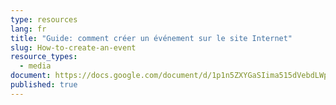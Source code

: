 ```yaml
---
type: resources
lang: fr
title: "Guide: comment créer un événement sur le site Internet"
slug: How-to-create-an-event
resource_types:
  - media
document: https://docs.google.com/document/d/1p1n5ZXYGaSIima515dVebdLWpSbrYclb4eyVukVNrdM/edit
published: true
---
```

